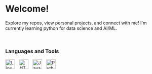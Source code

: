 # Welcome!
Explore my repos, view personal projects, and connect with me! I'm currently learning python for data science and AI/ML.

<br />

### Languages and Tools
<img align="left" alt="Linux" width="30px" style="padding-right:10px;" src="https://cdn.jsdelivr.net/gh/devicons/devicon/icons/linux/linux-original.svg" />
<img align="left" alt="HTML" width="30px" style="padding-right:10px;" src="https://cdn.jsdelivr.net/gh/devicons/devicon/icons/html5/html5-plain.svg" />
<img align="left" alt="JavaScript" width="30px" style="padding-right:10px;" src="https://cdn.jsdelivr.net/gh/devicons/devicon/icons/javascript/javascript-plain.svg" />
<img align="left" alt="Python" width="30px" style="padding-right:10px;" src="https://cdn.jsdelivr.net/gh/devicons/devicon/icons/python/python-plain.svg" />

<br />


<!---
<details>
 <summary>About Me</summary>

**`Digital Craftsman` `Data Janitor` `YT Graduate` `Problem Solver`**

I love using data science to solve business problem. My path began in Excel and grew to data visualizations using Tableau. Everyone's got to start somewhere, and a little help and guidance goes a long way. These repos were originally created to store reusable codes from previous projects, but evolved into guides for the next generation of problem solvers. Here's a few things for us to connect on.
</details>
--->


<!---
### "Oh no! A snake ATE my Github contributions!" - https://www.youtube.com/watch?v=pkY18HTfeL8
![snake gif](https://github.com/RhyanRodriguez3/RhyanRodriguez3/blob/output/github-contribution-grid-snake.svg)
--->
 
<!---
Data Engineering Fundamentals - https://www.youtube.com/watch?v=qWru-b6m030
Data Engineering RoadMap - https://www.youtube.com/@SeattleDataGuy/playlists
Roles in Data Science Teams - https://www.youtube.com/watch?v=m5hLUknIi5c 
Learn APIS - https://www.youtube.com/watch?v=WXsD0ZgxjRw
Overall Data Science - https://www.youtube.com/@derekbanas/playlists


Making my github stand out, in my style. 
Badges - https://www.youtube.com/watch?v=oJWFfp3sGYA
Input YT courses with images w/ Forrest- https://www.youtube.com/watch?v=9A8sQZDRn5o
Hacking COntributions Graph - https://www.youtube.com/watch?v=2q--gA97caM
https://www.youtube.com/watch?v=CML6vfKjQss

GREAT YT SOURCES
-	ML – Krish Naik
-	Blockchain – Telusko
-	Cybersecurity – Network Chuck
-	Web Dev – Code w/ Harry
-	Linux – Programming Knowledge
-	Dev Ops – Kunal Kushwaha
-	Computer Networks – David Bombal
-	Learn Git – git-scm.com/book
-	AI – Learnelementsofai.com
-	API – rapidapi.com/learn
--->

<!---
BI Engineer Interview Prep
Understand the ETL process and have three stories that show each skill and your impact. 
You want to be prepared with past experience where you've applied the concepts.
- I often had to talk with stakeholders and translate their questions into data needs. I can talk about wholesaler price variances and optimization models. I can talk about deadline tasks with 
- I enjoy data cleansing and documentation but it can be daunting with multiple tasks.
- One time I was in 2 projects that had compeltely different data requirements and data types.
Know enough beginner and intermediate SQL coding to clean and analyze data. Then show findings and possible business steps based on results.
--->


